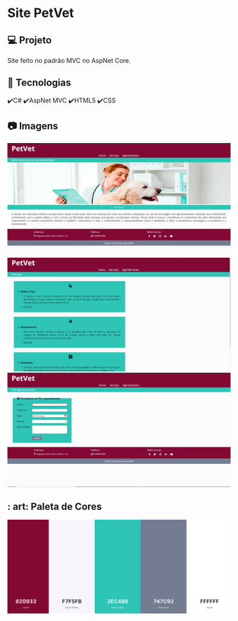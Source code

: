 # Site PetVet
## 💻 Projeto
Site feito no padrão MVC no AspNet Core.
## :rocket: Tecnologias
✔️C#
✔️AspNet MVC
✔️HTML5
✔️CSS

## :camera: Imagens
![IMG1](Imagem_das_páginas/Página1.jpg)
![IMG2](Imagem_das_páginas/Página2.jpg)
![IMG3](Imagem_das_páginas/Página3.jpg)

## : art: Paleta de Cores

![IMG4](PaletaPetVet.png)
